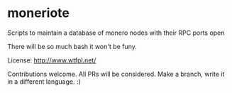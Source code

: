 # moneriote
Scripts to maintain a database of monero nodes with their RPC ports open

There will be so much bash it won't be funy. 

License: http://www.wtfpl.net/

Contributions welcome. All PRs will be considered. Make a branch, write it in a different language. :)
